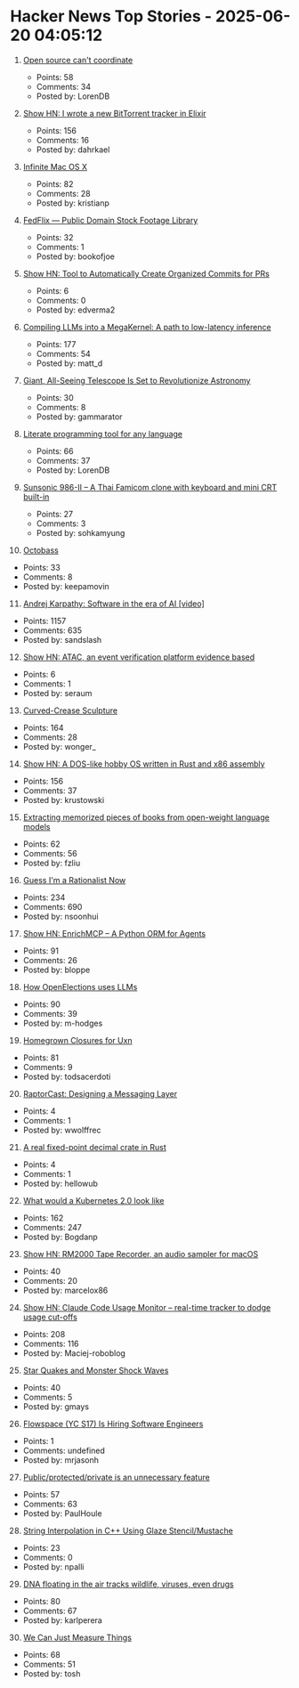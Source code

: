 # Hacker News Top Stories - 2025-06-20 04:05:12

1. [Open source can't coordinate](https://matklad.github.io/2025/05/20/open-source-cant-coordinate.html)
   - Points: 58
   - Comments: 34
   - Posted by: LorenDB

2. [Show HN: I wrote a new BitTorrent tracker in Elixir](https://github.com/Dahrkael/ExTracker)
   - Points: 156
   - Comments: 16
   - Posted by: dahrkael

3. [Infinite Mac OS X](https://blog.persistent.info/2025/03/infinite-mac-os-x.html)
   - Points: 82
   - Comments: 28
   - Posted by: kristianp

4. [FedFlix — Public Domain Stock Footage Library](https://public.resource.org/ntis.gov/index.html)
   - Points: 32
   - Comments: 1
   - Posted by: bookofjoe

5. [Show HN: Tool to Automatically Create Organized Commits for PRs](https://github.com/edverma/git-smart-squash)
   - Points: 6
   - Comments: 0
   - Posted by: edverma2

6. [Compiling LLMs into a MegaKernel: A path to low-latency inference](https://zhihaojia.medium.com/compiling-llms-into-a-megakernel-a-path-to-low-latency-inference-cf7840913c17)
   - Points: 177
   - Comments: 54
   - Posted by: matt_d

7. [Giant, All-Seeing Telescope Is Set to Revolutionize Astronomy](https://www.science.org/content/article/giant-all-seeing-telescope-set-revolutionize-astronomy)
   - Points: 30
   - Comments: 8
   - Posted by: gammarator

8. [Literate programming tool for any language](https://github.com/zyedidia/Literate)
   - Points: 66
   - Comments: 37
   - Posted by: LorenDB

9. [Sunsonic 986-II – A Thai Famicom clone with keyboard and mini CRT built-in](https://mastodon.gamedev.place/@pikuma/114711138512697712)
   - Points: 27
   - Comments: 3
   - Posted by: sohkamyung

10. [Octobass](https://www.atlasobscura.com/places/octobass)
   - Points: 33
   - Comments: 8
   - Posted by: keepamovin

11. [Andrej Karpathy: Software in the era of AI [video]](https://www.youtube.com/watch?v=LCEmiRjPEtQ)
   - Points: 1157
   - Comments: 635
   - Posted by: sandslash

12. [Show HN: ATAC, an event verification platform evidence based](https://atac.seraum.com)
   - Points: 6
   - Comments: 1
   - Posted by: seraum

13. [Curved-Crease Sculpture](https://erikdemaine.org/curved/)
   - Points: 164
   - Comments: 28
   - Posted by: wonger_

14. [Show HN: A DOS-like hobby OS written in Rust and x86 assembly](https://github.com/krustowski/rou2exOS)
   - Points: 156
   - Comments: 37
   - Posted by: krustowski

15. [Extracting memorized pieces of books from open-weight language models](https://arxiv.org/abs/2505.12546)
   - Points: 62
   - Comments: 56
   - Posted by: fzliu

16. [Guess I'm a Rationalist Now](https://scottaaronson.blog/?p=8908)
   - Points: 234
   - Comments: 690
   - Posted by: nsoonhui

17. [Show HN: EnrichMCP – A Python ORM for Agents](https://github.com/featureform/enrichmcp)
   - Points: 91
   - Comments: 26
   - Posted by: bloppe

18. [How OpenElections uses LLMs](https://thescoop.org/archives/2025/06/09/how-openelections-uses-llms/index.html)
   - Points: 90
   - Comments: 39
   - Posted by: m-hodges

19. [Homegrown Closures for Uxn](https://krzysckh.org/b/Homegrown-closures-for-uxn.html)
   - Points: 81
   - Comments: 9
   - Posted by: todsacerdoti

20. [RaptorCast: Designing a Messaging Layer](https://www.category.xyz/blogs/raptorcast-designing-a-messaging-layer)
   - Points: 4
   - Comments: 1
   - Posted by: wwolffrec

21. [A real fixed-point decimal crate in Rust](https://github.com/WuBingzheng/primitive_fixed_point_decimal)
   - Points: 4
   - Comments: 1
   - Posted by: hellowub

22. [What would a Kubernetes 2.0 look like](https://matduggan.com/what-would-a-kubernetes-2-0-look-like/)
   - Points: 162
   - Comments: 247
   - Posted by: Bogdanp

23. [Show HN: RM2000 Tape Recorder, an audio sampler for macOS](https://rm2000.app)
   - Points: 40
   - Comments: 20
   - Posted by: marcelox86

24. [Show HN: Claude Code Usage Monitor – real-time tracker to dodge usage cut-offs](https://github.com/Maciek-roboblog/Claude-Code-Usage-Monitor)
   - Points: 208
   - Comments: 116
   - Posted by: Maciej-roboblog

25. [Star Quakes and Monster Shock Waves](https://www.caltech.edu/about/news/star-quakes-and-monster-shock-waves)
   - Points: 40
   - Comments: 5
   - Posted by: gmays

26. [Flowspace (YC S17) Is Hiring Software Engineers](https://flowspace.applytojob.com/apply/6oDtY2q6E9/Software-Engineer-II)
   - Points: 1
   - Comments: undefined
   - Posted by: mrjasonh

27. [Public/protected/private is an unnecessary feature](https://catern.com/private.html)
   - Points: 57
   - Comments: 63
   - Posted by: PaulHoule

28. [String Interpolation in C++ Using Glaze Stencil/Mustache](https://stephenberry.github.io/glaze/stencil-mustache/)
   - Points: 23
   - Comments: 0
   - Posted by: npalli

29. [DNA floating in the air tracks wildlife, viruses, even drugs](https://www.sciencedaily.com/releases/2025/06/250603114822.htm)
   - Points: 80
   - Comments: 67
   - Posted by: karlperera

30. [We Can Just Measure Things](https://lucumr.pocoo.org/2025/6/17/measuring/)
   - Points: 68
   - Comments: 51
   - Posted by: tosh


